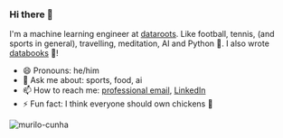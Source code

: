 ### Hi there 👋

I'm a machine learning engineer at [dataroots](https://github.com/datarootsio). Like football, tennis, (and sports in general), travelling, meditation, AI and Python 🐍. I also wrote [databooks](https://github.com/datarootsio/databooks) 🎉!

- 😄 Pronouns: he/him
- 💬 Ask me about: sports, food, ai
- 📫 How to reach me: [professional email](mailto:murilo@dataroots.io), [LinkedIn](https://www.linkedin.com/in/murilo-cunha/)
- ⚡ Fun fact: I think everyone should own chickens 🐓 

![murilo-cunha](https://github-readme-stats.vercel.app/api?username=murilo-cunha)
